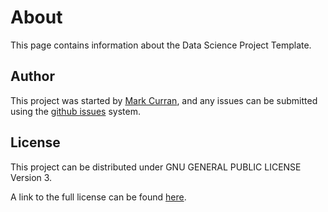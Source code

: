# About

This page contains information about the Data Science Project Template.

## Author

This project was started by [Mark Curran](https://github.com/mark-curran), and any issues can be submitted using the [github issues](https://github.com/mark-curran/data-science-project-template/issues) system.

## License

This project can be distributed under GNU GENERAL PUBLIC LICENSE Version 3.

A link to the full license can be found [here](https://github.com/mark-curran/data-science-project-template/blob/main/LICENSE).
